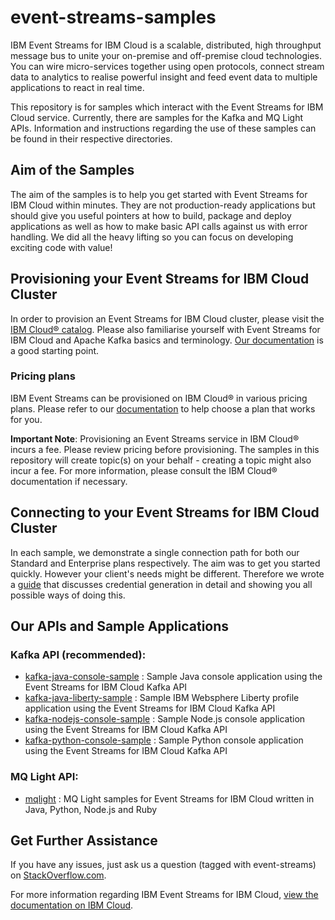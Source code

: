# event-streams-samples
IBM Event Streams for IBM Cloud  is a scalable, distributed, high throughput message bus to unite your on-premise and off-premise cloud technologies. You can wire micro-services together using open protocols, connect stream data to analytics to realise powerful insight and feed event data to multiple applications to react in real time.

This repository is for samples which interact with the Event Streams for IBM Cloud service. 
Currently, there are samples for the Kafka and MQ Light APIs.
Information and instructions regarding the use of these samples can be found in their respective directories.

## Aim of the Samples
The aim of the samples is to help you get started with Event Streams for IBM Cloud within minutes. They are not production-ready applications but should give you useful pointers at how to build, package and deploy applications as well as how to make basic API calls against us with error handling. We did all the heavy lifting so you can focus on developing exciting code with value!

## Provisioning your Event Streams for IBM Cloud Cluster
In order to provision an Event Streams for IBM Cloud cluster, please visit the [IBM Cloud® catalog](https://cloud.ibm.com/catalog/). Please also familiarise yourself with Event Streams for IBM Cloud and Apache Kafka basics and terminology. [Our documentation](https://cloud.ibm.com/docs/services/EventStreams?topic=eventstreams-getting_started) is a good starting point.


### Pricing plans
IBM Event Streams can be provisioned on IBM Cloud® in various pricing plans. Please refer to our [documentation](https://cloud.ibm.com/docs/services/EventStreams?topic=eventstreams-plan_choose#plan_choose) to help choose a plan that works for you.

__Important Note__: Provisioning an Event Streams service in IBM Cloud® incurs a fee. Please review pricing before provisioning. The samples in this repository will create topic(s) on your behalf - creating a topic might also incur a fee. For more information, please consult the IBM Cloud® documentation if necessary.


## Connecting to your Event Streams for IBM Cloud Cluster
In each sample, we demonstrate a single connection path for both our Standard and Enterprise plans respectively. The aim was to get you started quickly. However your client's needs might be different. Therefore we wrote a [guide](https://cloud.ibm.com/docs/services/EventStreams?topic=eventstreams-connecting#connecting) that discusses credential generation in detail and showing you all possible ways of doing this.

## Our APIs and Sample Applications

### Kafka API (recommended):
* [kafka-java-console-sample](/kafka-java-console-sample/README.md) : Sample Java console application using the Event Streams for IBM Cloud Kafka API
* [kafka-java-liberty-sample](/kafka-java-liberty-sample/README.md) : Sample IBM Websphere Liberty profile application using the Event Streams for IBM Cloud Kafka API
* [kafka-nodejs-console-sample](kafka-nodejs-console-sample/README.md) : Sample Node.js console application using the Event Streams for IBM Cloud Kafka API
* [kafka-python-console-sample](/kafka-python-console-sample/README.md) : Sample Python console application using the Event Streams for IBM Cloud Kafka API

### MQ Light API:
* [mqlight](/mqlight/README.md) : MQ Light samples for Event Streams for IBM Cloud written in Java, Python, Node.js and Ruby

## Get Further Assistance

If you have any issues, just ask us a question (tagged with event-streams) on [StackOverflow.com](http://stackoverflow.com/questions/tagged/event-streams).


For more information regarding IBM Event Streams for IBM Cloud, [view the documentation on IBM Cloud](https://cloud.ibm.com/docs/services/EventStreams?topic=eventstreams-getting_started).